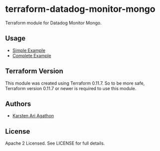 terraform-datadog-monitor-mongo
=================

Terraform module for Datadog Monitor Mongo.



Usage
-----
* [Simple Example](https://github.com/traveloka/terraform-datadog-monitor-mongo/tree/master/examples/simple)
* [Complete Example](https://github.com/traveloka/terraform-datadog-monitor-mongo/tree/master/examples/complete)

Terraform Version
-----------------

This module was created using Terraform 0.11.7. 
So to be more safe, Terraform version 0.11.7 or newer is required to use this module.

Authors
-------

* [Karsten Ari Agathon](https://github.com/karstenaa)

License
-------

Apache 2 Licensed. See LICENSE for full details.
